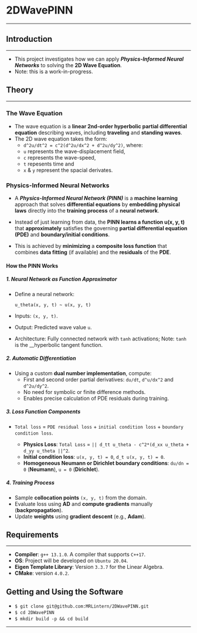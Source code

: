 # 2DWavePINN
---
## Introduction
---
* This project investigates how we can apply ___Physics-Informed Neural Networks___ to solving the __2D Wave Equation__.
* Note: this is a work-in-progress.

## Theory
---
### The Wave Equation
* The wave equation is a __linear 2nd-order hyperbolic partial differential equation__ describing waves, including __traveling__ and __standing waves__.
* The 2D wave equation takes the form:
   * `d^2u/dt^2 = c^2(d^2u/dx^2 + d^2u/dy^2)`, where:
   * `u` represents the wave-displacement field,
   * `c` represents the wave-speed,
   * `t`  repesents time and
   * `x` & `y` represent the spacial derivates.

### Physics-Informed Neural Networks
* A ___Physics-Informed Neural Network (PINN)___ is a __machine learning__ approach that solves __differential equations__ by __embedding physical laws__ directly into the __training process__ of a __neural network__.

* Instead of just learning from data, the __PINN learns a function u(x, y, t)__ that __approximately__ satisfies the governing __partial differential equation (PDE)__ and __boundary/initial conditions__.
* This is achieved by __minimizing__ a __composite loss function__ that combines __data fitting__ (if available) and the __residuals__ of the __PDE__.

#### How the PINN Works
##### 1. Neural Network as Function Approximator
* Define a neural network:

    `u_theta(x, y, t) ~ u(x, y, t)`
  
* Inputs: `(x, y, t)`.
* Output: Predicted wave value `u`.
* Architecture: Fully connected network with `tanh` activations; Note: `tanh` is the __hyperbolic tangent function.

##### 2. Automatic Differentiation
* Using a custom __dual number implementation__, compute:
    * First and second order partial derivatives: `du/dt`, `d^u/dx^2` and `d^2u/dy^2`.
    * No need for symbolic or finite difference methods.
    * Enables precise calculation of PDE residuals during training.
 
##### 3. Loss Function Components
* `Total loss` = `PDE residual loss` + `initial condition loss` + `boundary condition loss`.

    * __Physics Loss__: `Total Loss` = `|| d_tt u_theta - c^2*(d_xx u_theta + d_yy u_theta ||^2`.
    * __Initial condition loss__: `u(x, y, t) = 0`, `d_t u(x, y, t) = 0`.
    * __Homogeneous Neumann or Dirichlet boundary conditions__: `du/dn = 0` (__Neumann__), `u = 0` (__Dirichlet__).

##### 4. Training Process
* Sample __collocation points__ `(x, y, t)` from the domain.
* Evaluate loss using __AD__ and __compute gradients__ manually (__backpropagation__).
* Update __weights__ using __gradient descent__ (e.g., __Adam__).
      
      
## Requirements
---
* __Compiler__: `g++ 13.1.0`. A compiler that supports `C++17`.
* __OS__: Project will be developed on `Ubuntu 20.04`.
* __Eigen Template Library__: Version `3.3.7` for the Linear Algebra.
* __CMake__: version `4.0.2`.

## Getting and Using the Software
* `$ git clone git@github.com:MRLintern/2DWavePINN.git`
* `$ cd 2DWavePINN`
* `$ mkdir build -p && cd build`
---
